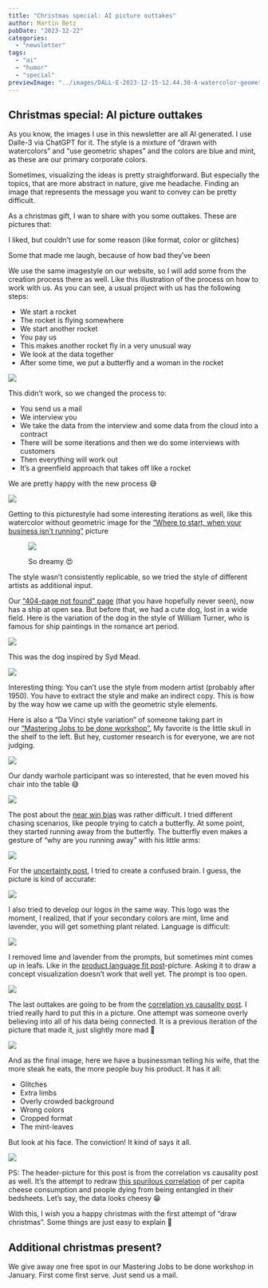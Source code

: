 ```yaml
---
title: "Christmas special: AI picture outtakes"
author: Martin Betz
pubDate: "2023-12-22"
categories:
  - "newsletter"
tags:
  - "ai"
  - "humor"
  - "special"
previewImage: "../images/DALL·E-2023-12-15-12.44.30-A-watercolor-geometric-style-painting-inspired-by-the-spurious-correlation-between-per-capita-cheese-consumption-and-the-number-of-people-entangled-in.png"
---
```




## Christmas special: AI picture outtakes

As you know, the images I use in this newsletter are all AI generated. I use Dalle-3 via ChatGPT for it. The style is a mixture of “drawn with watercolors” and “use geometric shapes” and the colors are blue and mint, as these are our primary corporate colors.

Sometimes, visualizing the ideas is pretty straightforward. But especially the topics, that are more abstract in nature, give me headache. Finding an image that represents the message you want to convey can be pretty difficult.

As a christmas gift, I wan to share with you some outtakes. These are pictures that:

I liked, but couldn’t use for some reason (like format, color or glitches)

Some that made me laugh, because of how bad they’ve been

We use the same imagestyle on our website, so I will add some from the creation process there as well. Like this illustration of the process on how to work with us. As you can see, a usual project with us has the following steps:

- We start a rocket
- The rocket is flying somewhere
- We start another rocket
- You pay us
- This makes another rocket fly in a very unusual way
- We look at the data together
- After some time, we put a butterfly and a woman in the rocket

![](../images/DALL·E-2023-12-15-11.35.46-A-geometric-watercolor-illustration-in-a-landscape-format-showcasing-a-process-flow-that-moves-smoothly-from-left-to-right.-Beginning-with-the-image--1024x585.png)

This didn’t work, so we changed the process to:

- You send us a mail
- We interview you
- We take the data from the interview and some data from the cloud into a contract
- There will be some iterations and then we do some interviews with customers
- Then everything will work out
- It’s a greenfield approach that takes off like a rocket

We are pretty happy with the new process 😅

![](../images/DALL·E-2023-12-15-11.31.28-A-simplified-landscape-oriented-watercolor-painting-in-a-geometric-style-depicting-a-streamlined-process-flow-from-left-to-right-less-crowded-and-mo-1024x585.png)

Getting to this picturestyle had some interesting iterations as well, like this watercolor without geometric image for the [“Where to start, when your business isn’t running”](https://utxo.solutions/newsletter/where-to-start-when-your-business-isnt-running/) picture

<figure>

![](../images/DALL·E-2023-12-15-11.47.19-Wide-watercolor-scene-of-a-tranquil-crossroads-bathed-in-blue-and-mint-tones.-A-lone-man-stands-deep-in-thought-as-he-faces-three-diverging-paths.-N-1024x585.png)

<figcaption>

So dreamy 😍

</figcaption>

</figure>

The style wasn’t consistently replicable, so we tried the style of different artists as additional input.

Our [“404-page not found” page](https://utxo.solutions/404) (that you have hopefully never seen), now has a ship at open sea. But before that, we had a cute dog, lost in a wide field. Here is the variation of the dog in the style of William Turner, who is famous for ship paintings in the romance art period.

![](../images/DALL·E-2023-12-15-11.49.23-Wide-watercolor-illustration-with-the-ethereal-and-luminous-qualities-inspired-by-William-Turners-style.-The-vast-open-field-carries-gentle-blue-unde-1024x585.png)

This was the dog inspired by Syd Mead. 

![](../images/DALL·E-2023-12-15-12.00.50-Watercolor-illustration-blending-the-emotions-of-a-lost-dog-with-modern-design-principles.-Amidst-the-vast-expanse-of-a-field-painted-in-deep-blues--1024x585.png)

Interesting thing: You can’t use the style from modern artist (probably after 1950). You have to extract the style and make an indirect copy. This is how by the way how we came up with the geometric style elements.

Here is also a “Da Vinci style variation” of someone taking part in our [“Mastering Jobs to be done workshop”.](https://utxo.solutions/services/mastering-jobs-to-be-done-online-workshop/) My favorite is the little skull in the shelf to the left. But hey, customer research is for everyone, we are not judging.

![](../images/DALL·E-2023-12-15-11.56.55-Wide-watercolor-painting-inspired-by-the-detailed-and-observational-style-of-Leonardo-da-Vinci.-The-scene-portrays-a-professional-office-setting-bathe-1024x585.png)

Our dandy warhole participant was so interested, that he even moved his chair into the table 😅

![](../images/DALL·E-2023-12-15-11.58.28-Wide-watercolor-illustration-capturing-the-essence-of-pop-art-vibrancy.-A-professional-office-space-with-blue-walls-contrasts-with-mint-colored-furnit-1024x585.png)

The post about the [near win bias](https://utxo.solutions/newsletter/we-are-so-close/) was rather difficult. I tried different chasing scenarios, like people trying to catch a butterfly. At some point, they started running away from the butterfly. The butterfly even makes a gesture of “why are you running away” with his little arms:

![](../images/DALL·E-2023-12-15-12.08.45-Multiple-businesspeople-viewed-from-behind-chasing-a-single-butterfly-in-a-park.-The-style-is-watercolor-geometric-with-a-color-palette-of-blue-and-1024x585.png)

For the [uncertainty post](https://utxo.solutions/newsletter/he-who-knows-not-does-not-buy/), I tried to create a confused brain. I guess, the picture is kind of accurate:

![](../images/DALL·E-2023-12-15-12.12.59-Ein-verwirrtes-Gehirn-dargestellt-im-Stil-eines-geometrischen-Aquarells.-Die-Farbpalette-besteht-hauptsachlich-aus-Blau-und-Minttonen.-Das-Bild-soll-1024x585.png)

I also tried to develop our logos in the same way. This logo was the moment, I realized, that if your secondary colors are mint, lime and lavender, you will get something plant related. Language is difficult:

![](../images/DALL·E-2023-12-15-12.13.41-Ein-minimalistisches-klar-erkennbares-und-geschaftlich-aussehendes-Icon-das-einen-Online-Kurs-symbolisiert-geeignet-fur-kleine-Grosen.-Weniger-pfla.png)

I removed lime and lavender from the prompts, but sometimes mint comes up in leafs. Like in the [product language fit post](https://utxo.solutions/newsletter/how-to-achieve-product-language-fit/)\-picture. Asking it to draw a concept visualization doesn’t work that well yet. The prompt is too open.

![](../images/DALL·E-2023-12-15-12.18.54-A-simplified-and-less-crowded-watercolor-geometric-style-illustration-that-visualizes-the-concept-of-product-language-fit.-The-image-should-focus-on-t-1024x585.png)

The last outtakes are going to be from the [correlation vs causality post](https://utxo.solutions/blog/confusing-correlation-with-causality). I tried really hard to put this in a picture. One attempt was someone overly believing into all of his data being connected. It is a previous iteration of the picture that made it, just slightly more mad 🤯

![](../images/DALL·E-2023-12-15-11.19.52-Enhance-the-previous-image-by-adding-a-paper-scroll-banner-at-the-bottom.-On-the-banner-the-phrase-_Its-All-Connected_-is-written-in-an-elegant-cla-1024x585.png)

And as the final image, here we have a businessman telling his wife, that the more steak he eats, the more people buy his product. It has it all:

- Glitches
- Extra limbs
- Overly crowded background
- Wrong colors
- Cropped format
- The mint-leaves

But look at his face. The conviction! It kind of says it all.

![](../images/DALL·E-2023-12-15-12.26.19-A-watercolor-geometric-style-painting-depicting-a-man-in-a-suit-sitting-at-a-dinner-table-telling-his-wife-_The-more-steak-I-eat-the-more-people-bu-1024x585.png)

PS: The header-picture for this post is from the correlation vs causality post as well. It’s the attempt to redraw [this spurilous correlation](https://www.tylervigen.com/spurious-correlations) of per capita cheese consumption and people dying from being entangled in their bedsheets. Let’s say, the data looks cheesy 😁

With this, I wish you a happy christmas with the first attempt of “draw christmas”. Some things are just easy to explain 🎄



## Additional christmas present?

We give away one free spot in our Mastering Jobs to be done workshop in January. First come first serve. Just send us a mail.
